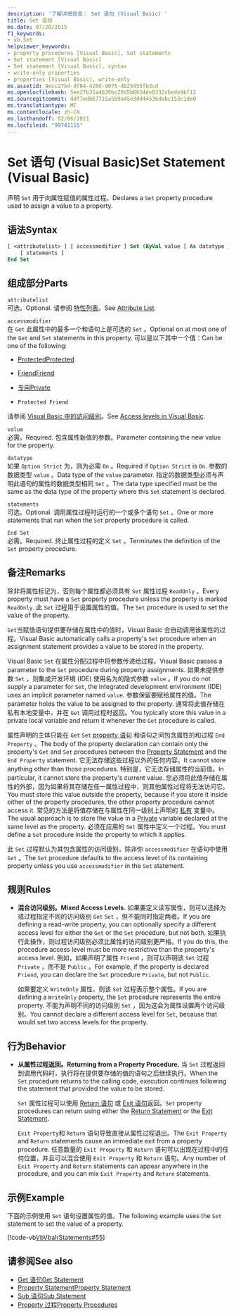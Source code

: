 ```yaml
---
description: '了解详细信息： Set 语句 (Visual Basic) '
title: Set 语句
ms.date: 07/20/2015
f1_keywords:
- vb.Set
helpviewer_keywords:
- property procedures [Visual Basic], Set statements
- Set statement [Visual Basic]
- Set statement [Visual Basic], syntax
- write-only properties
- properties [Visual Basic], write-only
ms.assetid: 9ecc27b4-df84-420d-9075-db25455fb3cd
ms.openlocfilehash: 5ee27b35a4639bc20d5b6634de8332c6ede9bf12
ms.sourcegitcommit: ddf7edb67715a5b9a45e3dd44536dabc153c1de0
ms.translationtype: MT
ms.contentlocale: zh-CN
ms.lasthandoff: 02/06/2021
ms.locfileid: "99741115"
---
```

# <a name="set-statement-visual-basic"></a><span data-ttu-id="5c9c3-103">Set 语句 (Visual Basic)</span><span class="sxs-lookup"><span data-stu-id="5c9c3-103">Set Statement (Visual Basic)</span></span>

<span data-ttu-id="5c9c3-104">声明 `Set` 用于向属性赋值的属性过程。</span><span class="sxs-lookup"><span data-stu-id="5c9c3-104">Declares a `Set` property procedure used to assign a value to a property.</span></span>  
  
## <a name="syntax"></a><span data-ttu-id="5c9c3-105">语法</span><span class="sxs-lookup"><span data-stu-id="5c9c3-105">Syntax</span></span>  
  
```vb  
[ <attributelist> ] [ accessmodifier ] Set (ByVal value [ As datatype ])  
    [ statements ]  
End Set  
```  
  
## <a name="parts"></a><span data-ttu-id="5c9c3-106">组成部分</span><span class="sxs-lookup"><span data-stu-id="5c9c3-106">Parts</span></span>  

 `attributelist`  
 <span data-ttu-id="5c9c3-107">可选。</span><span class="sxs-lookup"><span data-stu-id="5c9c3-107">Optional.</span></span> <span data-ttu-id="5c9c3-108">请参阅 [特性列表](attribute-list.md)。</span><span class="sxs-lookup"><span data-stu-id="5c9c3-108">See [Attribute List](attribute-list.md).</span></span>  
  
 `accessmodifier`  
 <span data-ttu-id="5c9c3-109">在 `Get` 此属性中的最多一个和语句上是可选的 `Set` 。</span><span class="sxs-lookup"><span data-stu-id="5c9c3-109">Optional on at most one of the `Get` and `Set` statements in this property.</span></span> <span data-ttu-id="5c9c3-110">可以是以下其中一个值：</span><span class="sxs-lookup"><span data-stu-id="5c9c3-110">Can be one of the following:</span></span>  
  
- [<span data-ttu-id="5c9c3-111">Protected</span><span class="sxs-lookup"><span data-stu-id="5c9c3-111">Protected</span></span>](../modifiers/protected.md)  
  
- [<span data-ttu-id="5c9c3-112">Friend</span><span class="sxs-lookup"><span data-stu-id="5c9c3-112">Friend</span></span>](../modifiers/friend.md)  
  
- [<span data-ttu-id="5c9c3-113">专用</span><span class="sxs-lookup"><span data-stu-id="5c9c3-113">Private</span></span>](../modifiers/private.md)  
  
- `Protected Friend`  
  
 <span data-ttu-id="5c9c3-114">请参阅 [Visual Basic 中的访问级别](../../programming-guide/language-features/declared-elements/access-levels.md)。</span><span class="sxs-lookup"><span data-stu-id="5c9c3-114">See [Access levels in Visual Basic](../../programming-guide/language-features/declared-elements/access-levels.md).</span></span>  
  
 `value`  
 <span data-ttu-id="5c9c3-115">必需。</span><span class="sxs-lookup"><span data-stu-id="5c9c3-115">Required.</span></span> <span data-ttu-id="5c9c3-116">包含属性新值的参数。</span><span class="sxs-lookup"><span data-stu-id="5c9c3-116">Parameter containing the new value for the property.</span></span>  
  
 `datatype`  
 <span data-ttu-id="5c9c3-117">如果 `Option Strict` 为，则为必需 `On` 。</span><span class="sxs-lookup"><span data-stu-id="5c9c3-117">Required if `Option Strict` is `On`.</span></span> <span data-ttu-id="5c9c3-118">参数的数据类型 `value` 。</span><span class="sxs-lookup"><span data-stu-id="5c9c3-118">Data type of the `value` parameter.</span></span> <span data-ttu-id="5c9c3-119">指定的数据类型必须与声明此语句的属性的数据类型相同 `Set` 。</span><span class="sxs-lookup"><span data-stu-id="5c9c3-119">The data type specified must be the same as the data type of the property where this `Set` statement is declared.</span></span>  
  
 `statements`  
 <span data-ttu-id="5c9c3-120">可选。</span><span class="sxs-lookup"><span data-stu-id="5c9c3-120">Optional.</span></span> <span data-ttu-id="5c9c3-121">调用属性过程时运行的一个或多个语句 `Set` 。</span><span class="sxs-lookup"><span data-stu-id="5c9c3-121">One or more statements that run when the `Set` property procedure is called.</span></span>  
  
 `End Set`  
 <span data-ttu-id="5c9c3-122">必需。</span><span class="sxs-lookup"><span data-stu-id="5c9c3-122">Required.</span></span> <span data-ttu-id="5c9c3-123">终止属性过程的定义 `Set` 。</span><span class="sxs-lookup"><span data-stu-id="5c9c3-123">Terminates the definition of the `Set` property procedure.</span></span>  
  
## <a name="remarks"></a><span data-ttu-id="5c9c3-124">备注</span><span class="sxs-lookup"><span data-stu-id="5c9c3-124">Remarks</span></span>  

 <span data-ttu-id="5c9c3-125">除非将属性标记为，否则每个属性都必须具有 `Set` 属性过程 `ReadOnly` 。</span><span class="sxs-lookup"><span data-stu-id="5c9c3-125">Every property must have a `Set` property procedure unless the property is marked `ReadOnly`.</span></span> <span data-ttu-id="5c9c3-126">此 `Set` 过程用于设置属性的值。</span><span class="sxs-lookup"><span data-stu-id="5c9c3-126">The `Set` procedure is used to set the value of the property.</span></span>  
  
 <span data-ttu-id="5c9c3-127">`Set`当赋值语句提供要存储在属性中的值时，Visual Basic 会自动调用该属性的过程。</span><span class="sxs-lookup"><span data-stu-id="5c9c3-127">Visual Basic automatically calls a property's `Set` procedure when an assignment statement provides a value to be stored in the property.</span></span>  
  
 <span data-ttu-id="5c9c3-128">Visual Basic `Set` 在属性分配过程中将参数传递给过程。</span><span class="sxs-lookup"><span data-stu-id="5c9c3-128">Visual Basic passes a parameter to the `Set` procedure during property assignments.</span></span> <span data-ttu-id="5c9c3-129">如果未提供参数 `Set` ，则集成开发环境 (IDE) 使用名为的隐式参数 `value` 。</span><span class="sxs-lookup"><span data-stu-id="5c9c3-129">If you do not supply a parameter for `Set`, the integrated development environment (IDE) uses an implicit parameter named `value`.</span></span> <span data-ttu-id="5c9c3-130">参数保留要赋给属性的值。</span><span class="sxs-lookup"><span data-stu-id="5c9c3-130">The parameter holds the value to be assigned to the property.</span></span> <span data-ttu-id="5c9c3-131">通常将此值存储在私有本地变量中，并在 `Get` 调用过程时返回。</span><span class="sxs-lookup"><span data-stu-id="5c9c3-131">You typically store this value in a private local variable and return it whenever the `Get` procedure is called.</span></span>  
  
 <span data-ttu-id="5c9c3-132">属性声明的主体只能在 `Get` `Set` [property 语句](property-statement.md) 和语句之间包含属性的和过程 `End Property` 。</span><span class="sxs-lookup"><span data-stu-id="5c9c3-132">The body of the property declaration can contain only the property's `Get` and `Set` procedures between the [Property Statement](property-statement.md) and the `End Property` statement.</span></span> <span data-ttu-id="5c9c3-133">它无法存储这些过程以外的任何内容。</span><span class="sxs-lookup"><span data-stu-id="5c9c3-133">It cannot store anything other than those procedures.</span></span> <span data-ttu-id="5c9c3-134">特别是，它无法存储属性的当前值。</span><span class="sxs-lookup"><span data-stu-id="5c9c3-134">In particular, it cannot store the property's current value.</span></span> <span data-ttu-id="5c9c3-135">您必须将此值存储在属性的外部，因为如果将其存储在任一属性过程中，则其他属性过程将无法访问它。</span><span class="sxs-lookup"><span data-stu-id="5c9c3-135">You must store this value outside the property, because if you store it inside either of the property procedures, the other property procedure cannot access it.</span></span> <span data-ttu-id="5c9c3-136">常见的方法是将值存储在与属性在同一级别上声明的 [私有](../modifiers/private.md) 变量中。</span><span class="sxs-lookup"><span data-stu-id="5c9c3-136">The usual approach is to store the value in a [Private](../modifiers/private.md) variable declared at the same level as the property.</span></span> <span data-ttu-id="5c9c3-137">必须在应用的 `Set` 属性中定义一个过程。</span><span class="sxs-lookup"><span data-stu-id="5c9c3-137">You must define a `Set` procedure inside the property to which it applies.</span></span>  
  
 <span data-ttu-id="5c9c3-138">此 `Set` 过程默认为其包含属性的访问级别，除非你 `accessmodifier` 在语句中使用 `Set` 。</span><span class="sxs-lookup"><span data-stu-id="5c9c3-138">The `Set` procedure defaults to the access level of its containing property unless you use `accessmodifier` in the `Set` statement.</span></span>  
  
## <a name="rules"></a><span data-ttu-id="5c9c3-139">规则</span><span class="sxs-lookup"><span data-stu-id="5c9c3-139">Rules</span></span>  
  
- <span data-ttu-id="5c9c3-140">**混合访问级别。**</span><span class="sxs-lookup"><span data-stu-id="5c9c3-140">**Mixed Access Levels.**</span></span> <span data-ttu-id="5c9c3-141">如果要定义读写属性，则可以选择为或过程指定不同的访问级别 `Get` `Set` ，但不能同时指定两者。</span><span class="sxs-lookup"><span data-stu-id="5c9c3-141">If you are defining a read-write property, you can optionally specify a different access level for either the `Get` or the `Set` procedure, but not both.</span></span> <span data-ttu-id="5c9c3-142">如果执行此操作，则过程访问级别必须比属性的访问级别更严格。</span><span class="sxs-lookup"><span data-stu-id="5c9c3-142">If you do this, the procedure access level must be more restrictive than the property's access level.</span></span> <span data-ttu-id="5c9c3-143">例如，如果声明了属性 `Friend` ，则可以声明该 `Set` 过程 `Private` ，而不是 `Public` 。</span><span class="sxs-lookup"><span data-stu-id="5c9c3-143">For example, if the property is declared `Friend`, you can declare the `Set` procedure `Private`, but not `Public`.</span></span>  
  
     <span data-ttu-id="5c9c3-144">如果要定义 `WriteOnly` 属性，则该 `Set` 过程表示整个属性。</span><span class="sxs-lookup"><span data-stu-id="5c9c3-144">If you are defining a `WriteOnly` property, the `Set` procedure represents the entire property.</span></span> <span data-ttu-id="5c9c3-145">不能为声明不同的访问级别 `Set` ，因为这会为属性设置两个访问级别。</span><span class="sxs-lookup"><span data-stu-id="5c9c3-145">You cannot declare a different access level for `Set`, because that would set two access levels for the property.</span></span>  
  
## <a name="behavior"></a><span data-ttu-id="5c9c3-146">行为</span><span class="sxs-lookup"><span data-stu-id="5c9c3-146">Behavior</span></span>  
  
- <span data-ttu-id="5c9c3-147">**从属性过程返回。**</span><span class="sxs-lookup"><span data-stu-id="5c9c3-147">**Returning from a Property Procedure.**</span></span> <span data-ttu-id="5c9c3-148">当 `Set` 过程返回到调用代码时，执行将在提供要存储的值的语句之后继续执行。</span><span class="sxs-lookup"><span data-stu-id="5c9c3-148">When the `Set` procedure returns to the calling code, execution continues following the statement that provided the value to be stored.</span></span>  
  
     <span data-ttu-id="5c9c3-149">`Set` 属性过程可以使用 [Return 语句](return-statement.md) 或 [Exit 语句](exit-statement.md)返回。</span><span class="sxs-lookup"><span data-stu-id="5c9c3-149">`Set` property procedures can return using either the [Return Statement](return-statement.md) or the [Exit Statement](exit-statement.md).</span></span>  
  
     <span data-ttu-id="5c9c3-150">`Exit Property`和 `Return` 语句导致直接从属性过程退出。</span><span class="sxs-lookup"><span data-stu-id="5c9c3-150">The `Exit Property` and `Return` statements cause an immediate exit from a property procedure.</span></span> <span data-ttu-id="5c9c3-151">任意数量的 `Exit Property` 和 `Return` 语句可以出现在过程中的任何位置，并且可以混合使用 `Exit Property` 和 `Return` 语句。</span><span class="sxs-lookup"><span data-stu-id="5c9c3-151">Any number of `Exit Property` and `Return` statements can appear anywhere in the procedure, and you can mix `Exit Property` and `Return` statements.</span></span>  
  
## <a name="example"></a><span data-ttu-id="5c9c3-152">示例</span><span class="sxs-lookup"><span data-stu-id="5c9c3-152">Example</span></span>  

 <span data-ttu-id="5c9c3-153">下面的示例使用 `Set` 语句设置属性的值。</span><span class="sxs-lookup"><span data-stu-id="5c9c3-153">The following example uses the `Set` statement to set the value of a property.</span></span>  
  
 [!code-vb[VbVbalrStatements#55](~/samples/snippets/visualbasic/VS_Snippets_VBCSharp/VbVbalrStatements/VB/Class1.vb#55)]  
  
## <a name="see-also"></a><span data-ttu-id="5c9c3-154">请参阅</span><span class="sxs-lookup"><span data-stu-id="5c9c3-154">See also</span></span>

- [<span data-ttu-id="5c9c3-155">Get 语句</span><span class="sxs-lookup"><span data-stu-id="5c9c3-155">Get Statement</span></span>](get-statement.md)
- [<span data-ttu-id="5c9c3-156">Property Statement</span><span class="sxs-lookup"><span data-stu-id="5c9c3-156">Property Statement</span></span>](property-statement.md)
- [<span data-ttu-id="5c9c3-157">Sub 语句</span><span class="sxs-lookup"><span data-stu-id="5c9c3-157">Sub Statement</span></span>](sub-statement.md)
- [<span data-ttu-id="5c9c3-158">Property 过程</span><span class="sxs-lookup"><span data-stu-id="5c9c3-158">Property Procedures</span></span>](../../programming-guide/language-features/procedures/property-procedures.md)
